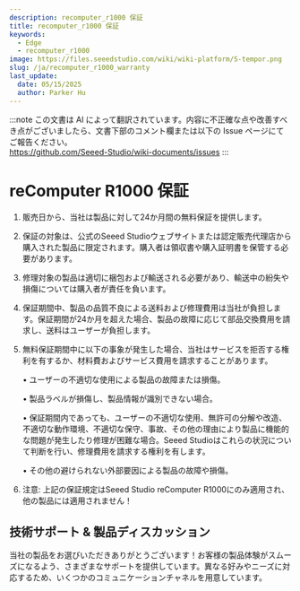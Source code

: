 ```yaml
---
description: recomputer_r1000 保証
title: recomputer_r1000 保証
keywords:
  - Edge
  - recomputer_r1000
image: https://files.seeedstudio.com/wiki/wiki-platform/S-tempor.png
slug: /ja/recomputer_r1000_warranty
last_update:
  date: 05/15/2025
  author: Parker Hu
---
```

:::note
この文書は AI によって翻訳されています。内容に不正確な点や改善すべき点がございましたら、文書下部のコメント欄または以下の Issue ページにてご報告ください。  
https://github.com/Seeed-Studio/wiki-documents/issues
:::

# reComputer R1000 保証

1. 販売日から、当社は製品に対して24か月間の無料保証を提供します。
2. 保証の対象は、公式のSeeed Studioウェブサイトまたは認定販売代理店から購入された製品に限定されます。購入者は領収書や購入証明書を保管する必要があります。
3. 修理対象の製品は適切に梱包および輸送される必要があり、輸送中の紛失や損傷については購入者が責任を負います。
4. 保証期間中、製品の品質不良による送料および修理費用は当社が負担します。保証期間が24か月を超えた場合、製品の故障に応じて部品交換費用を請求し、送料はユーザーが負担します。
5. 無料保証期間中に以下の事象が発生した場合、当社はサービスを拒否する権利を有するか、材料費およびサービス費用を請求することがあります。

    • ユーザーの不適切な使用による製品の故障または損傷。

    • 製品ラベルが損傷し、製品情報が識別できない場合。

    • 保証期間内であっても、ユーザーの不適切な使用、無許可の分解や改造、不適切な動作環境、不適切な保守、事故、その他の理由により製品に機能的な問題が発生したり修理が困難な場合。Seeed Studioはこれらの状況について判断を行い、修理費用を請求する権利を有します。

    • その他の避けられない外部要因による製品の故障や損傷。

6. 注意: 上記の保証規定はSeeed Studio reComputer R1000にのみ適用され、他の製品には適用されません！

## 技術サポート & 製品ディスカッション

当社の製品をお選びいただきありがとうございます！お客様の製品体験がスムーズになるよう、さまざまなサポートを提供しています。異なる好みやニーズに対応するため、いくつかのコミュニケーションチャネルを用意しています。

<div class="button_tech_support_container">
<a href="https://forum.seeedstudio.com/" class="button_forum"></a> 
<a href="https://www.seeedstudio.com/contacts" class="button_email"></a>
</div>

<div class="button_tech_support_container">
<a href="https://discord.gg/eWkprNDMU7" class="button_discord"></a> 
<a href="https://github.com/Seeed-Studio/wiki-documents/discussions/69" class="button_discussion"></a>
</div>
